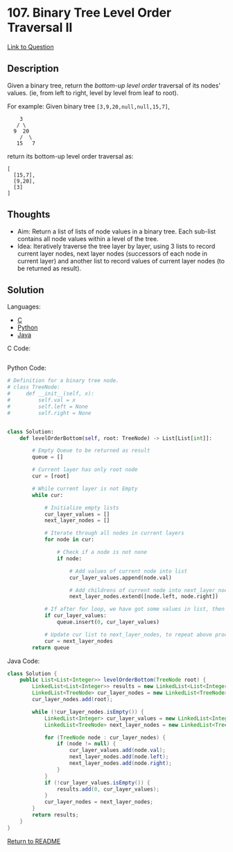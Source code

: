 # 107. Binary Tree Level Order Traversal II
[Link to Question]()

## Description

Given a binary tree, return the *bottom-up level order* traversal of its nodes' values. (ie, from left to right, level by level from leaf to root).

For example:
Given binary tree `[3,9,20,null,null,15,7]`,

```
    3
   / \
  9  20
    /  \
   15   7
```



return its bottom-up level order traversal as:

```
[
  [15,7],
  [9,20],
  [3]
]
```

## Thoughts

- Aim: Return a list of lists of node values in a binary tree. Each sub-list contains all node values within a level of the tree.
- Idea: Iteratively traverse the tree layer by layer, using 3 lists to record current layer nodes, next layer nodes (successors of each node in current layer) and another list to record values of current layer nodes (to be returned as result). 

## Solution

Languages:

- [C](#C)
- [Python](#python)
- [Java](#java)

<div id="C"></div>C Code:

```C

```

<div id="python"></div>Python Code:

```python
# Definition for a binary tree node.
# class TreeNode:
#     def __init__(self, x):
#         self.val = x
#         self.left = None
#         self.right = None


class Solution:
    def levelOrderBottom(self, root: TreeNode) -> List[List[int]]:

        # Empty Queue to be returned as result
        queue = []

        # Current layer has only root node
        cur = [root]

        # While current layer is not Empty
        while cur:

            # Initialize empty lists
            cur_layer_values = []
            next_layer_nodes = []

            # Iterate through all nodes in current layers
            for node in cur:

                # Check if a node is not none
                if node:

                    # Add values of current node into list
                    cur_layer_values.append(node.val)

                    # Add childrens of current node into next_layer_nodes
                    next_layer_nodes.extend([node.left, node.right])

            # If after for loop, we have got some values in list, then insert this list into queue
            if cur_layer_values:
                queue.insert(0, cur_layer_values)

            # Update cur list to next_layer_nodes, to repeat above process to the next layer of nodes
            cur = next_layer_nodes
        return queue
```

<div id="java"></div>Java Code:

```java
class Solution {
    public List<List<Integer>> levelOrderBottom(TreeNode root) {
        LinkedList<List<Integer>> results = new LinkedList<List<Integer>>();
        LinkedList<TreeNode> cur_layer_nodes = new LinkedList<TreeNode>();
        cur_layer_nodes.add(root);

        while (!cur_layer_nodes.isEmpty()) {
            LinkedList<Integer> cur_layer_values = new LinkedList<Integer>();
            LinkedList<TreeNode> next_layer_nodes = new LinkedList<TreeNode>();

            for (TreeNode node : cur_layer_nodes) {
                if (node != null) {
                    cur_layer_values.add(node.val);
                    next_layer_nodes.add(node.left);
                    next_layer_nodes.add(node.right);
                }
            }
            if (!cur_layer_values.isEmpty()) {
                results.add(0, cur_layer_values);
            }
            cur_layer_nodes = next_layer_nodes;
        }
        return results;
    }
}
```

[Return to README](./../README.md)
